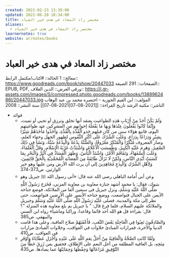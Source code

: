 ```yaml
---
created: 2021-02-23 13:39:00
updated: 2022-06-20 18:34:00
title: مختصر زاد المعاد في هدى خير العباد
aliases:
  - مختصر زاد المعاد في هدى خير العباد
learnernotes: true
website: ar/notes/books
---
```


# مختصر زاد المعاد في هدى خير العباد

معالج:: 1
الحالة:: #كتاب/مكتمل
الرابط:: <https://www.goodreads.com/book/show/20447033>
الصفحات:: 291
الصيغة:: EPUB, PDF, ورقي
الغرض:: الدين
الغلاف:: <https://i.gr-assets.com/images/S/compressed.photo.goodreads.com/books/1388962486l/20447033.jpg>
المؤلف:: ابن القيم الجوزية - اختصره محمد بن عبد الوهاب
الناشر:: مكتبة الرشد
تاريخ القراءة:: [[2021-08-07|2021-08-07]]
سنة النشر:: 2008

- فوائد
  - وَلَمْ يَكُنْ أَحَدٌ مِنْ أَرْبَابِ هَذِهِ الطواغيت يعتقد أنها تخلق وترزق أو تحيي أو تميت، وَإِنَّمَا كَانُوا يَفْعَلُونَ عِنْدَهَا وَبِهَا مَا يَفْعَلُهُ إخوانهم من المشركين عند طواغيتهم اليوم، فاتبع هؤلاء سنن من كان قبلهم حَذو الْقُذَّةِ بِالْقُذَّةِ، وَأَخَذُوا مَأْخَذَهُمْ شِبْرًا بِشِبْرٍ وَذِرَاعًا بِذِرَاعٍ، وَغَلَبَ الشِّرْكُ عَلَى أَكْثَرِ النُّفُوسِ لظهور الجهل وخفاء العلم، وصار المعروف مُنْكَرًا وَالْمُنْكَرُ مَعْرُوفًا، وَالسُّنَّةُ بِدْعَةً وَالْبِدْعَةُ سُنَّةً، وَنَشَأَ فِي ذَلِكَ الصَّغِيرُ، وَهَرِمَ عَلَيْهِ الْكَبِيرُ، وَطُمِسَتِ الْأَعْلَامُ، وَاشْتَدَّتْ غَرْبَةُ الْإِسْلَامِ، وَقَلَّ الْعُلَمَاءُ، وَغَلَبَ السَّفَهَاءُ، وَتَفَاقَمَ الْأَمْرُ، وَاشْتَدَّ الْبَأْسُ، وَظَهَرَ الْفَسَادُ فِي الْبَرِّ وَالْبَحْرِ بِمَا كَسَبَتْ أَيْدِي النَّاسِ، وَلَكِنْ لَا تَزَالُ طَائِفَةٌ مِنَ الْعِصَابَةِ الْمُحَمَّدِيَّةِ بِالْحَقِّ قَائِمِينَ، وَلِأَهْلِ الشِّرْكِ وَالْبِدَعِ مُجَاهِدِينَ إلى أن يرث الله الأرض ومن عليها وهو خير الوارثين. ص373-374
  - وعن أبي أُمامة الباهلي رضي الله عنه قال: «أتى رسول الله ﷺ جبريل وهو بتبوك، فقال: يا محمد أشهد جنازة معاوية بن معاوية المزني، فَخَرَجَ رَسُولُ اللَّهِ صَلَّى اللَّهُ عَلَيْهِ وَسَلَّمَ، ونزل جبريل في سبعين ألفا من الملائكة، فوضع جناحه الأيمن على الجبال فتواضعت، ووضع جناحه الأيسر على الأرضين فتواضعت، حتى نظر إلى مكة والمدينة. فصلى عَلَيْهِ رَسُولُ اللَّهِ صَلَّى اللَّهُ عَلَيْهِ وَسَلَّمَ وجبريل والملائكة عليهم السلام، فلما فرغ قال: " يا جبريل بم بلغ معاوية هذه المنزلة "؟ قال: بقراءة قل هو الله أحد قائما وقاعدا، وراكبا وماشيا» رواه ابن السني والبيهقي. ص385
  - وَالصَّادِقُونَ تَعِبُوا فِي الْعَاجِلَةِ بَعْضَ التَّعَبِ، فَأَعْقَبَهُمْ صلاح العاقبة، وعلى هذا قامت الدنيا والآخرة، فمرارات المبادئ حلاوات في العواقب، وحلاوات المبادئ مرارات في العواقب. ص410
  - وَلَمَّا كَانَتِ الصِّحَّةُ وَالْعَافِيَةُ مِنْ أَجَلِّ نِعَمِ اللَّهِ عَلَى عَبْدِهِ وَأَجْزَلِ عَطَايَاهُ وَأَوْفَرِ مِنَحِهِ، بل العافية المطلقة من أجل النعم على الإطلاق، فحقيق بمن رُزِقَ حَظًّا مِنَ التَّوْفِيقِ مُرَاعَاتُهَا وَحِفْظُهَا وَحِمَايَتُهَا عما يضادها. ص435
